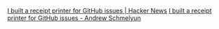 
[I built a receipt printer for GitHub issues | Hacker News](https://news.ycombinator.com/item?id=30803589)
[I built a receipt printer for GitHub issues - Andrew Schmelyun](https://aschmelyun.com/blog/i-built-a-receipt-printer-for-github-issues/)
